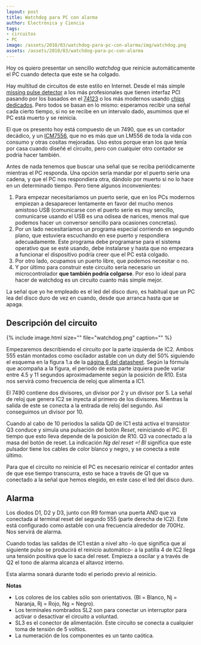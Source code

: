 ```yaml
---
layout: post
title: Watchdog para PC con alarma
author: Electrónica y Ciencia
tags:
- circuitos
- PC
image: /assets/2010/03/watchdog-para-pc-con-alarma/img/watchdog.png
assets: /assets/2010/03/watchdog-para-pc-con-alarma
---
```


Hoy os quiero presentar un sencillo *watchdog* que reinicie automáticamente el PC cuando detecta que este se ha colgado.

Hay multitud de circuitos de este estilo en Internet. Desde el más simple [missing pulse detector](http://www.ecelab.com/circuit-miss-pulse-det.htm) a los más profesionales que tienen interfaz PCI pasando por los basados en el [74123](http://www.simandl.cz/stranky/elektro/resetator/resetator.htm) o los más modernos usando [chips dedicados](http://www.maxim-ic.com/landing.cfm?lp=410&amp;CMP=4576). Pero todos se basan en lo mismo: esperamos recibir una señal cada cierto tiempo, si no se recibe en un intervalo dado, asumimos que el PC está muerto y se reinicia.

El que os presento hoy está compuesto de un 7490, que es un contador decádico, y un [ICM7556](http://www.maxim-ic.com/quick_view2.cfm/qv_pk/1503), que no es más que un LM556 de toda la vida con consumo y otras cositas mejoradas. Uso estos porque eran los que tenía por casa cuando diseñé el circuito, pero con cualquier otro contador se podría hacer también.

Antes de nada tenemos que buscar una señal que se reciba periódicamente mientras el PC responda. Una opción sería mandar por el puerto serie una cadena, y que el PC nos respondiera otra, dándolo por muerto si no lo hace en un determinado tiempo. Pero tiene algunos inconvenientes:

1. Para empezar necesitaríamos un puerto serie, que en los PCs modernos empiezan a desaparecer lentamente en favor del mucho menos amistoso USB (comunicarse con el puerto serie es muy sencillo, comunicarse usando el USB es una odisea de narices, menos mal que podemos hacer un conversor sencillo para ocasiones concretas).
1. Por un lado necesitaríamos un programa especial corriendo en segundo plano, que estuviera escuchando en ese puerto y respondiera adecuadamente. Este programa debe programarse para el sistema operativo que se esté usando, debe instalarse y hasta que no empezara a funcionar el dispositivo podría creer que el PC está colgado.
1. Por otro lado, ocupamos un puerto libre, que podemos necesitar o no.
1. Y por último para construir este circuito sería necesario un microcontrolador **que también podría colgarse**. Por eso lo ideal para hacer de watchdog es un circuito cuanto más simple mejor.

La señal que yo he empleado es el led del disco duro, es habitual que un PC lea del disco duro de vez en cuando, desde que arranca hasta que se apaga.

## Descripción del circuito

{% include image.html size="" file="watchdog.png" caption="" %}

Empezaremos describiendo el circuito por la parte izquierda de IC2. Ambos 555 están montados como oscilador astable con un duty del 50% siguiendo el esquema en la figura 1.a de la [página 6 del datasheet](http://datasheets.maxim-ic.com/en/ds/ICM7555-ICM7556.pdf). Según la fórmula que acompaña a la figura, el periodo de esta parte izquiera puede variar entre 4.5 y 11 segundos aproximadamente según la posición de R10. Esta nos servirá como frecuencia de reloj que alimenta a IC1.

El 7490 contiene dos divisores, un divisor por 2 y un divisor por 5. La señal de reloj que genera IC2 se inyecta al primero de los divisores. Mientras la salida de este se conecta a la entrada de reloj del segundo. Así conseguimos un divisor por 10.

Cuando al cabo de 10 periodos la salida QD de IC1 está activa el transistor Q3 conduce y simula una pulsación del botón *Reset*, reiniciando el PC. El tiempo que esto lleva depende de la posición de R10.  Q3 va conectado a la masa del botón de reset. La indicación *Ng del reset =! Bl* significa que este pulsador tiene los cables de color blanco y negro, y se conecta a este último.

Para que el circuito no reinicie el PC es necesario reinicar el contador antes de que ese tiempo transcurra, esto se hace a través de Q1 que va conectado a la señal que hemos elegido, en este caso el led del disco duro.

## Alarma

Los diodos D1, D2 y D3, junto con R9 forman una puerta AND que va conectada al terminal reset del segundo 555 (parte derecha de IC2). Este está configurado como astable con una frecuencia alrededor de 700Hz. Nos servirá de alarma.

Cuando todas las salidas de IC1 están a nivel alto -lo que significa que al siguiente pulso se producirá el reinicio automático- a la patilla 4 de IC2 llega una tensión positiva que lo saca del reset. Empieza a oscilar y a través de Q2 el tono de alarma alcanza el altavoz interno.

Esta alarma sonará durante todo el periodo previo al reinicio.

**Notas**

- Los colores de los cables sólo son orientativos. (Bl = Blanco, Nj = Naranja, Rj = Rojo, Ng = Negro).
- Los terminales nombrados SL2 son para conectar un interruptor para activar o desactivar el circuito a voluntad.
- SL3 es el conector de alimentación. Este circuito se conecta a cualquier toma de tensión de 5 voltios.
- La numeración de los componentes es un tanto caótica.

